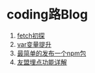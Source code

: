 # coding路Blog

1. [fetch初探](https://github.com/misty0304/blog/issues/1)
2. [var变量提升](https://github.com/misty0304/blog/issues/2)
3. [最简单的发布一个npm包](https://github.com/misty0304/blog/issues/3)
4. [友盟埋点功能详解](https://github.com/misty0304/blog/issues/4)
